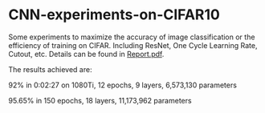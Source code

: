 # CNN-experiments-on-CIFAR10
Some experiments to maximize the accuracy of image classification or the efficiency of training on CIFAR. Including ResNet, One Cycle Learning Rate, Cutout, etc. Details can be found in [Report.pdf](Report.pdf).

The results achieved are:

92% in 0:02:27 on 1080Ti, 12 epochs, 9 layers, 6,573,130 parameters

95.65% in 150 epochs, 18 layers, 11,173,962 parameters

